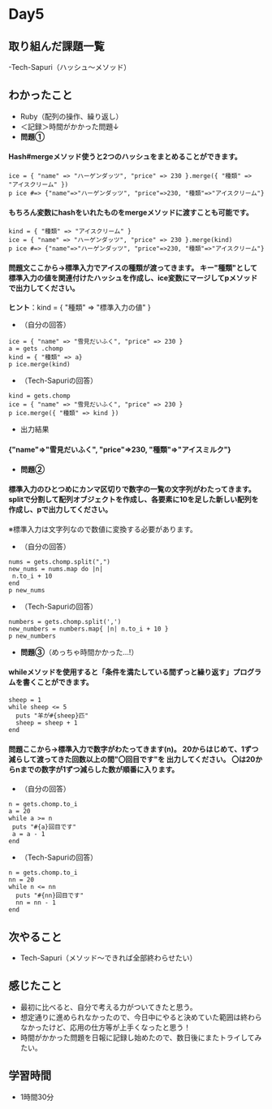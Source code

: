 # Day5
## 取り組んだ課題一覧
-Tech-Sapuri（ハッシュ〜メソッド）
## わかったこと
- Ruby（配列の操作、繰り返し）
- ＜記録＞時間がかかった問題↓
- **問題①**
#### Hash#mergeメソッド使うと2つのハッシュをまとめることができます。
```
ice = { "name" => "ハーゲンダッツ", "price" => 230 }.merge({ "種類" => "アイスクリーム" })
p ice #=> {"name"=>"ハーゲンダッツ", "price"=>230, "種類"=>"アイスクリーム"}
```
#### もちろん変数にhashをいれたものをmergeメソッドに渡すことも可能です。
```
kind = { "種類" => "アイスクリーム" }
ice = { "name" => "ハーゲンダッツ", "price" => 230 }.merge(kind)
p ice #=> {"name"=>"ハーゲンダッツ", "price"=>230, "種類"=>"アイスクリーム"}
```
#### 問題文ここから→標準入力でアイスの種類が渡ってきます。 キー"種類"として標準入力の値を関連付けたハッシュを作成し、ice変数にマージしてpメソッドで出力してください。
**ヒント**：kind = { "種類" => "標準入力の値" }
- （自分の回答）
```
ice = { "name" => "雪見だいふく", "price" => 230 }
a = gets .chomp
kind = { "種類" => a}
p ice.merge(kind)
```
- （Tech-Sapuriの回答）
```
kind = gets.chomp
ice = { "name" => "雪見だいふく", "price" => 230 }
p ice.merge({ "種類" => kind })
```
- 出力結果
#### {"name"=>"雪見だいふく", "price"=>230, "種類"=>"アイスミルク"}
- **問題②**
#### 標準入力のひとつめにカンマ区切りで数字の一覧の文字列がわたってきます。 splitで分割して配列オブジェクトを作成し、各要素に10を足した新しい配列を作成し、pで出力してください。
※標準入力は文字列なので数値に変換する必要があります。
- （自分の回答）
```
nums = gets.chomp.split(",")
new_nums = nums.map do |n|
 n.to_i + 10
end
p new_nums
```
- （Tech-Sapuriの回答）
```
numbers = gets.chomp.split(',')
new_numbers = numbers.map{ |n| n.to_i + 10 }
p new_numbers
```
- **問題③**（めっちゃ時間かかった…!）
#### whileメソッドを使用すると「条件を満たしている間ずっと繰り返す」プログラムを書くことができます。
```
sheep = 1
while sheep <= 5
  puts "羊が#{sheep}匹"
  sheep = sheep + 1
end
```
#### 問題ここから→標準入力で数字がわたってきます(n)。 20からはじめて、1ずつ減らして渡ってきた回数以上の間"〇回目です"を 出力してください。 〇は20からnまでの数字が1ずつ減らした数が順番に入ります。
- （自分の回答）
```
n = gets.chomp.to_i
a = 20
while a >= n
 puts "#{a}回目です"
 a = a - 1
end
```
- （Tech-Sapuriの回答）
```
n = gets.chomp.to_i
nn = 20
while n <= nn
  puts "#{nn}回目です"
  nn = nn - 1
end
```
## 次やること
- Tech-Sapuri（メソッド〜できれば全部終わらせたい）
## 感じたこと
- 最初に比べると、自分で考える力がついてきたと思う。
- 想定通りに進められなかったので、今日中にやると決めていた範囲は終わらなかったけど、応用の仕方等が上手くなったと思う！
- 時間がかかった問題を日報に記録し始めたので、数日後にまたトライしてみたい。
## 学習時間
- 1時間30分
